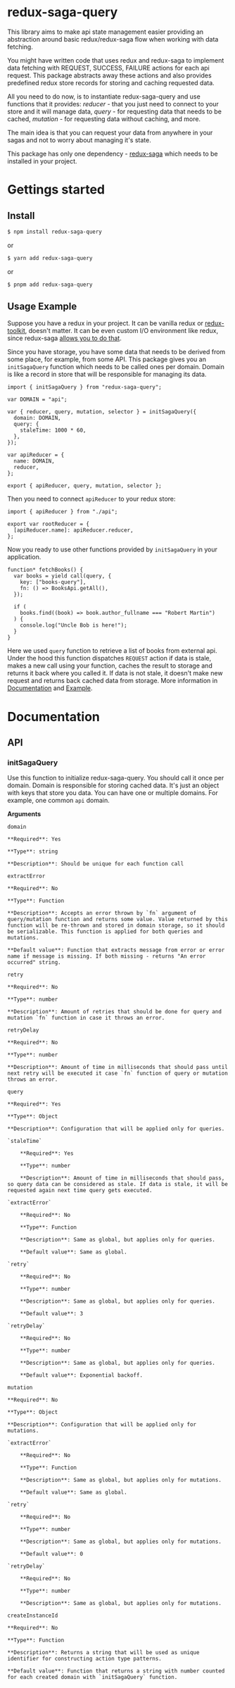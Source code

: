 # redux-saga-query

This library aims to make api state management easier providing an abstraction around basic redux/redux-saga flow when working with data fetching.

You might have written code that uses redux and redux-saga to implement data fetching with REQUEST, SUCCESS, FAILURE actions for each api request. This package abstracts away these actions and also provides predefined redux store records for storing and caching requested data.

All you need to do now, is to instantiate redux-saga-query and use functions that it provides: _reducer_ - that you just need to connect to your store and it will manage data, _query_ - for requesting data that needs to be cached, _mutation_ - for requesting data without caching, and more.

The main idea is that you can request your data from anywhere in your sagas and not to worry about managing it's state.

This package has only one dependency - [redux-saga](https://github.com/redux-saga/redux-sag) which needs to be installed in your project.

# Gettings started

## Install

```sh
$ npm install redux-saga-query
```

or

```sh
$ yarn add redux-saga-query
```

or

```sh
$ pnpm add redux-saga-query
```

## Usage Example

Suppose you have a redux in your project. It can be vanilla redux or [redux-toolkit](https://redux-toolkit.js.org/), doesn't matter. It can be even custom I/O environment like redux, since redux-saga [allows you to do that](https://redux-saga.js.org/docs/advanced/UsingRunSaga).

Since you have storage, you have some data that needs to be derived from some place, for example, from some API. This package gives you an `initSagaQuery` function which needs to be called ones per domain. Domain is like a record in store that will be responsible for managing its data.

```
import { initSagaQuery } from "redux-saga-query";

var DOMAIN = "api";

var { reducer, query, mutation, selector } = initSagaQuery({
  domain: DOMAIN,
  query: {
    staleTime: 1000 * 60,
  },
});

var apiReducer = {
  name: DOMAIN,
  reducer,
};

export { apiReducer, query, mutation, selector };
```

Then you need to connect `apiReducer` to your redux store:

```
import { apiReducer } from "./api";

export var rootReducer = {
  [apiReducer.name]: apiReducer.reducer,
};
```

Now you ready to use other functions provided by `initSagaQuery` in your application.

```
function* fetchBooks() {
  var books = yield call(query, {
    key: ["books-query"],
    fn: () => BooksApi.getAll(),
  });

  if (
    books.find((book) => book.author_fullname === "Robert Martin")
  ) {
    console.log("Uncle Bob is here!");
  }
}
```

Here we used `query` function to retrieve a list of books from external api. Under the hood this function dispatches `REQUEST` action if data is stale, makes a new call using your function, caches the result to storage and returns it back where you called it. If data is not stale, it doesn't make new request and returns back cached data from storage. More information in [Documentation](https://github.com/zavvdev/redux-saga-query/tree/main?tab=readme-ov-file#documentation) and [Example](https://github.com/zavvdev/redux-saga-query/tree/main/example).

# Documentation

## API

### initSagaQuery

Use this function to initialize redux-saga-query. You should call it once per domain. Domain is responsible for storing cached data. It's just an object with keys that store you data. You can have one or multiple domains. For example, one common `api` domain.

**Arguments**

`domain`

    **Required**: Yes

    **Type**: string

    **Description**: Should be unique for each function call

`extractError`

    **Required**: No

    **Type**: Function

    **Description**: Accepts an error thrown by `fn` argument of query/mutation function and returns some value. Value returned by this function will be re-thrown and stored in domain storage, so it should be serializable. This function is applied for both queries and mutations.

    **Default value**: Function that extracts message from error or error name if message is missing. If both missing - returns "An error occurred" string.

`retry`

    **Required**: No

    **Type**: number

    **Description**: Amount of retries that should be done for query and mutation `fn` function in case it throws an error.

`retryDelay`

    **Required**: No

    **Type**: number

    **Description**: Amount of time in milliseconds that should pass until next retry will be executed it case `fn` function of query or mutation throws an error.

`query`

    **Required**: Yes

    **Type**: Object

    **Description**: Configuration that will be applied only for queries.

    `staleTime`

        **Required**: Yes

        **Type**: number

        **Description**: Amount of time in milliseconds that should pass, so query data can be considered as stale. If data is stale, it will be requested again next time query gets executed.

    `extractError`

        **Required**: No

        **Type**: Function

        **Description**: Same as global, but applies only for queries.

        **Default value**: Same as global.

    `retry`

        **Required**: No

        **Type**: number

        **Description**: Same as global, but applies only for queries.

        **Default value**: 3

    `retryDelay`

        **Required**: No

        **Type**: number

        **Description**: Same as global, but applies only for queries.

        **Default value**: Exponential backoff.

`mutation`

    **Required**: No

    **Type**: Object

    **Description**: Configuration that will be applied only for mutations.

    `extractError`

        **Required**: No

        **Type**: Function

        **Description**: Same as global, but applies only for mutations.

        **Default value**: Same as global.

    `retry`

        **Required**: No

        **Type**: number

        **Description**: Same as global, but applies only for mutations.

        **Default value**: 0

    `retryDelay`

        **Required**: No

        **Type**: number

        **Description**: Same as global, but applies only for mutations.

`createInstanceId`

    **Required**: No

    **Type**: Function

    **Description**: Returns a string that will be used as unique identifier for constructing action type patterns.

    **Default value**: Function that returns a string with number counted for each created domain with `initSagaQuery` function.

